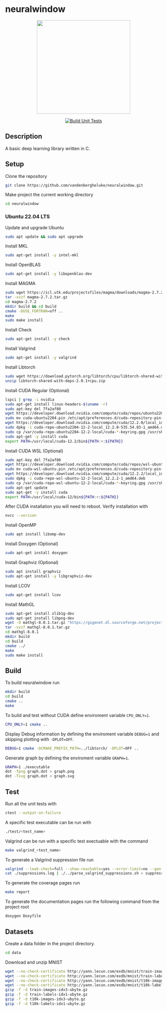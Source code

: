 # neuralwindow

<p align="center">
    <img src="extra/logo.png", height=300, width=300>
</p>

<div align="center">
  
  [![Build Unit Tests](https://github.com/vandenbergheluke/neuralwindow/actions/workflows/cmake.yml/badge.svg)](https://github.com/vandenbergheluke/neuralwindow/actions/workflows/cmake.yml)
  
</div>

## Description

A basic deep learning library written in C.

## Setup

Clone the repository

```bash
git clone https://github.com/vandenbergheluke/neuralwindow.git
```

Make project the current working directory

```bash
cd neuralwindow 
```

### Ubuntu 22.04 LTS

Update and upgrade Ubuntu

```bash
sudo apt update && sudo apt upgrade
```

Install MKL

```bash
sudo apt-get install -y intel-mkl
```

Install OpenBLAS

```bash
sudo apt-get install -y libopenblas-dev
```

Install MAGMA

```bash
sudo wget https://icl.utk.edu/projectsfiles/magma/downloads/magma-2.7.2.tar.gz
tar -xvzf magma-2.7.2.tar.gz
cd magma-2.7.2
mkdir build && cd build
cmake -DUSE_FORTRAN=off ..
make
sudo make install
```

Install Check

```bash
sudo apt-get install -y check
```

Install Valgrind

```bash
sudo apt-get install -y valgrind
```

Install Libtorch

```bash
sudo wget https://download.pytorch.org/libtorch/cpu/libtorch-shared-with-deps-2.0.1%2Bcpu.zip
unzip libtorch-shared-with-deps-2.0.1+cpu.zip
```

Install CUDA Regular (Optional)

```bash
lspci | grep -i nvidia  
sudo apt-get install linux-headers-$(uname -r)  
sudo apt-key del 7fa2af80
wget https://developer.download.nvidia.com/compute/cuda/repos/ubuntu2204/x86_64/cuda-ubuntu2204.pin
sudo mv cuda-ubuntu2204.pin /etc/apt/preferences.d/cuda-repository-pin-600
wget https://developer.download.nvidia.com/compute/cuda/12.2.0/local_installers/cuda-repo-ubuntu2204-12-2-local_12.2.0-535.54.03-1_amd64.deb
sudo dpkg -i cuda-repo-ubuntu2204-12-2-local_12.2.0-535.54.03-1_amd64.deb
sudo cp /var/cuda-repo-ubuntu2204-12-2-local/cuda-*-keyring.gpg /usr/share/keyrings/
sudo apt-get -y install cuda
export PATH=/usr/local/cuda-12.2/bin${PATH:+:${PATH}}
```

Install CUDA WSL (Optional)

```bash
sudo apt-key del 7fa2af80
wget https://developer.download.nvidia.com/compute/cuda/repos/wsl-ubuntu/x86_64/cuda-wsl-ubuntu.pin
sudo mv cuda-wsl-ubuntu.pin /etc/apt/preferences.d/cuda-repository-pin-600
wget https://developer.download.nvidia.com/compute/cuda/12.2.2/local_installers/cuda-repo-wsl-ubuntu-12-2-local_12.2.2-1_amd64.deb
sudo dpkg -i cuda-repo-wsl-ubuntu-12-2-local_12.2.2-1_amd64.deb
sudo cp /var/cuda-repo-wsl-ubuntu-12-2-local/cuda-*-keyring.gpg /usr/share/keyrings/
sudo apt-get update
sudo apt-get -y install cuda
export PATH=/usr/local/cuda-12/bin${PATH:+:${PATH}}
```

After CUDA installation you will need to reboot. Verify installation with

```bash
nvcc --version
```

Install OpenMP

```bash
sudo apt install libomp-dev
```

Install Doxygen (Optional)

```bash
sudo apt-get install doxygen
```

Install Graphviz (Optional)

```bash
sudo apt install graphviz
sudo apt-get install -y libgraphviz-dev
```

Install LCOV

```bash
sudo apt-get install lcov
```

Install MathGL

```bash
sudo apt-get install zlib1g-dev
sudo apt-get install libpng-dev
wget -O mathgl-8.0.1.tar.gz "https://gigenet.dl.sourceforge.net/project/mathgl/mathgl/mathgl%208.0/mathgl-8.0.1.tar.gz"
tar -xvzf mathgl-8.0.1.tar.gz
cd mathgl-8.0.1
mkdir build
cd build
cmake ../
make
sudo make install
```

## Build

To build neuralwindow run

```bash
mkdir build
cd build
cmake ..
make
```

To build and test without CUDA define enviroment variable `CPU_ONLY=1`.

```bash
CPU_ONLY=1 cmake ..
```

Display Debug information by defining the enviroment variable `DEBUG=1` and
skipping plotting with `-DPLOT=OFF`.

```bash
DEBUG=1 cmake -DCMAKE_PREFIX_PATH=../libtorch/ -DPLOT=OFF ..
```

Generate graph by defining the enviroment variable `GRAPH=1`.

```bash
GRAPH=1 ./executable
dot -Tpng graph.dot > graph.png
dot -Tsvg graph.dot > graph.svg
```

## Test

Run all the unit tests with

```bash
ctest --output-on-failure
```

A specific test executable can be run with

```bash
./test/<test_name>
```

Valgrind can be run with a specific test exectuable with the command

```bash
make valgrind_<test_name>
```

To generate a Valgrind suppression file run

```bash
valgrind --leak-check=full --show-reachable=yes --error-limit=no --gen-suppressions=all --log-file=suppressions.log ./test/<test_name>
cat ./suppressions.log | ./../parse_valgrind_suppressions.sh > suppressions.supp
```

To generate the coverage pages run

```bash
make report
```

To generate the documentation pages run the following command from the project root

```bash
doxygen Doxyfile
```

## Datasets

Create a data folder in the project directory.

```bash
cd data
```

Download and unzip MNIST

```bash
wget --no-check-certificate http://yann.lecun.com/exdb/mnist/train-images-idx3-ubyte.gz
wget --no-check-certificate http://yann.lecun.com/exdb/mnist/train-labels-idx1-ubyte.gz
wget --no-check-certificate http://yann.lecun.com/exdb/mnist/t10k-images-idx3-ubyte.gz
wget --no-check-certificate http://yann.lecun.com/exdb/mnist/t10k-labels-idx1-ubyte.gz
gzip -f -d train-images-idx3-ubyte.gz
gzip -f -d train-labels-idx1-ubyte.gz 
gzip -f -d t10k-images-idx3-ubyte.gz
gzip -f -d t10k-labels-idx1-ubyte.gz
```
